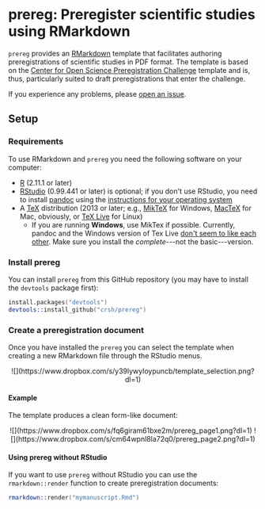# prereg: Preregister scientific studies using RMarkdown
`prereg` provides an [RMarkdown](http://rmarkdown.rstudio.com/) template that facilitates authoring preregistrations of scientific studies in PDF format. The template is based on the [Center for Open Science Preregistration Challenge](https://cos.io/prereg/) template and is, thus, particularly suited to draft preregistrations that enter the challenge.

If you experience any problems, please [open an issue](https://github.com/crsh/prereg/issues).

## Setup
### Requirements
To use RMarkdown and `prereg` you need the following software on your computer:

- [R](http://www.r-project.org/) (2.11.1 or later)
- [RStudio](http://www.rstudio.com/) (0.99.441 or later) is optional; if you don't use RStudio, you need to install [pandoc](http://johnmacfarlane.net/pandoc/) using the [instructions for your operating system](https://github.com/rstudio/rmarkdown/blob/master/PANDOC.md)
- A [TeX](http://de.wikipedia.org/wiki/TeX) distribution (2013 or later; e.g., [MikTeX](http://miktex.org/) for Windows, [MacTeX](https://tug.org/mactex/) for Mac, obviously, or [TeX Live](http://www.tug.org/texlive/) for Linux)
  - If you are running **Windows**, use MikTex if possible. Currently, pandoc and the Windows version of Tex Live [don't seem to like each other](https://github.com/rstudio/rmarkdown/issues/6). Make sure you install the *complete*---not the basic---version.

### Install prereg
You can install `prereg` from this GitHub repository (you may have to install the `devtools` package first):

```S
install.packages("devtools")
devtools::install_github("crsh/prereg")
```

### Create a preregistration document
Once you have installed the `prereg` you can select the template when creating a new RMarkdown file through the RStudio menus.

<center>
![](https://www.dropbox.com/s/y39lywyloypuncb/template_selection.png?dl=1)
</center>

#### Example
The template produces a clean form-like document:

<center>
![](https://www.dropbox.com/s/fq6giram61bxe2m/prereg_page1.png?dl=1) ![](https://www.dropbox.com/s/cm64wpnl8la72q0/prereg_page2.png?dl=1)
</center>

#### Using prereg without RStudio
If you want to use `prereg` without RStudio you can use the `rmarkdown::render` function to create preregistration documents:

```S
rmarkdown::render("mymanuscript.Rmd")
```

